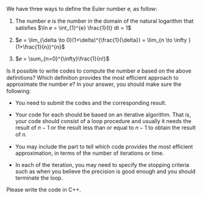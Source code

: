 We have three ways to define the Euler number 𝑒, as follow:

1. The number 𝑒 is the number in the domain of the natural logarithm that satisfies $\ln 𝑒 = \int_{1}^{e} \frac{1}{t} dt = 1$

2. $𝑒 = \lim_{\delta \to 0}(1+\delta)^{\frac{1}{\delta}} = \lim_{n \to \infty } (1+\frac{1}{n})^{n}$

3. $𝑒 = \sum_{n=0}^{\infty}\frac{1}{n!}$

Is it possible to write codes to compute the number 𝑒 based on the above definitions? Which definition provides the most efficient approach to approximate the number 𝑒? In your answer, you should make sure the following:

- You need to submit the codes and the corresponding result.

- Your code for each should be based on an iterative algorithm. That is, your code should consist of a loop procedure and usually it needs the result of 𝑛 − 1 or the result less than or equal to 𝑛 − 1 to obtain the result of 𝑛.

- You may include the part to tell which code provides the most efficient approximation, in terms of the number of iterations or time.

- In each of the iteration, you may need to specify the stopping criteria such as when you believe the precision is good enough and you should terminate the loop.

Please write the code in C++.
